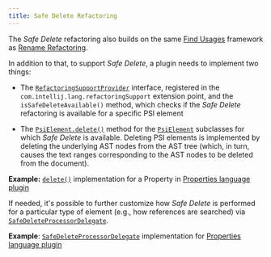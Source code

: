 ```yaml
---
title: Safe Delete Refactoring
---
```

<!-- Copyright 2000-2020 JetBrains s.r.o. and other contributors. Use of this source code is governed by the Apache 2.0 license that can be found in the LICENSE file. -->

The _Safe Delete_ refactoring also builds on the same [Find Usages](find_usages.md) framework as [Rename Refactoring](rename_refactoring.md).

In addition to that, to support _Safe Delete_, a plugin needs to implement two things:

*  The
   [`RefactoringSupportProvider`](upsource:///platform/lang-api/src/com/intellij/lang/refactoring/RefactoringSupportProvider.java)
   interface, registered in the `com.intellij.lang.refactoringSupport` extension point, and the `isSafeDeleteAvailable()` method, which checks if the _Safe Delete_ refactoring is available for a specific PSI element

*  The
   [`PsiElement.delete()`](upsource:///platform/core-api/src/com/intellij/psi/PsiElement.java)
   method for the
   [`PsiElement`](upsource:///platform/core-api/src/com/intellij/psi/PsiElement.java)
   subclasses for which _Safe Delete_ is available.
   Deleting PSI elements is implemented by deleting the underlying AST nodes from the AST tree (which, in turn, causes the text ranges corresponding to the AST nodes to be deleted from the document).


**Example:**
[`delete()`](upsource:///plugins/properties/properties-psi-impl/src/com/intellij/lang/properties/psi/impl/PropertyImpl.java)
implementation for a Property in 
[Properties language plugin](upsource:///plugins/properties/)


If needed, it's possible to further customize how _Safe Delete_ is performed for a particular type of element (e.g., how references are searched)
via [`SafeDeleteProcessorDelegate`](upsource:///platform/lang-impl/src/com/intellij/refactoring/safeDelete/SafeDeleteProcessorDelegate.java).


**Example**:
[`SafeDeleteProcessorDelegate`](upsource:///plugins/properties/src/com/intellij/lang/properties/refactoring/PropertiesFilesSafeDeleteProcessor.java)
implementation for
[Properties language plugin](upsource:///plugins/properties)
